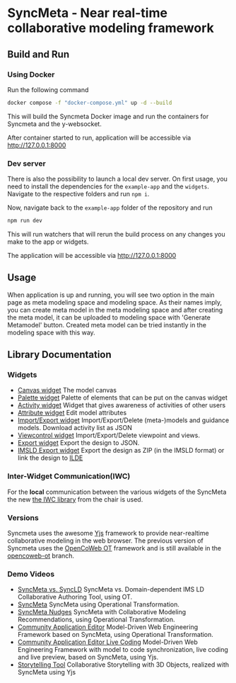 # SyncMeta - Near real-time collaborative modeling framework

## Build and Run

### Using Docker

Run the following command

```sh
docker compose -f "docker-compose.yml" up -d --build
```

This will build the Syncmeta Docker image and run the containers for Syncmeta and the y-websocket.

After container started to run, application will be accessible via <http://127.0.0.1:8000>

### Dev server

There is also the possibility to launch a local dev server.
On first usage, you need to install the dependencies for the `example-app` and the `widgets`. Navigate to the respective folders and run `npm i`.

Now, navigate back to the `example-app` folder of the repository and run

```sh
npm run dev
```

This will run watchers that will rerun the build process on any changes you make to the app or widgets.

The application will be accessible via <http://127.0.0.1:8000>

## Usage

When application is up and running, you will see two option in the main page as meta modeling space and modeling space. As their names imply, you can create meta model in the meta modeling space and after creating the meta model, it can be uploaded to modeling space with 'Generate Metamodel' button. Created meta model can be tried instantly in the modeling space with this way.

## Library Documentation

### Widgets

* [Canvas widget](https://rwth-acis.github.io/syncmeta/syncmeta6/widget.xml) The model canvas
* [Palette widget](https://rwth-acis.github.io/syncmeta/syncmeta6/palette.xml) Palette of elements that can be put on the canvas widget
* [Activity widget](https://rwth-acis.github.io/syncmeta/syncmeta6/activity.xml) Widget that gives awareness of activities of other users
* [Attribute widget](https://rwth-acis.github.io/syncmeta/syncmeta6/attribute.xml) Edit model attributes
* [Import/Export widget](https://rwth-acis.github.io/syncmeta/syncmeta6/debug.xml) Import/Export/Delete (meta-)models and guidance models. Download activity list as JSON
* [Viewcontrol widget](https://rwth-acis.github.io/syncmeta/syncmeta6/viewcontrol.xml) Import/Export/Delete viewpoint and views.
* [Export widget](https://rwth-acis.github.io/syncmeta/syncmeta6/export.xml) Export the design to JSON.
* [IMSLD Export widget](https://rwth-acis.github.io/syncmeta/syncmeta6/imsld_export.xml) Export the design as ZIP (in the IMSLD format) or link the design to [ILDE](http://ilde.upf.edu/)

### Inter-Widget Communication(IWC)

For the __local__ communication between the various widgets of the SyncMeta the new [the IWC library](https://github.com/rwth-acis/InterwidgetCommunication) from the chair is used.

### Versions

Syncmeta uses the awesome [Yjs](http://y-js.org/) framework to provide near-realtime collaborative modeling in the web browser.
The previous version of Syncmeta uses the [OpenCoWeb OT](https://github.com/opencoweb/coweb) framework and is still available in the [opencoweb-ot](https://github.com/rwth-acis/syncmeta/tree/opencoweb-ot) branch.

### Demo Videos

* [SyncMeta vs. SyncLD](https://youtu.be/owLa2jO3NJg) SyncMeta vs. Domain-dependent IMS LD Collaborative Authoring Tool, using OT.
* [SyncMeta](https://youtu.be/La8vw8OAauE) SyncMeta using Operational Transformation.
* [SyncMeta Nudges](https://youtu.be/Clc0q7k75Ko) SyncMeta with Collaborative Modeling Recommendations, using Operational Transformation.
* [Community Application Editor](https://youtu.be/Vuyj2e32ePk) Model-Driven Web Engineering Framework based on SyncMeta, using Operational Transformation.
* [Community Application Editor Live Coding](https://youtu.be/vxW6k_L0iOk) Model-Driven Web Engineering Framework with model to code synchronization, live coding and live preview, based on SyncMeta, using Yjs.
* [Storytelling Tool](https://youtu.be/enKijrMpYe0) Collaborative Storytelling with 3D Objects, realized with SyncMeta using Yjs
